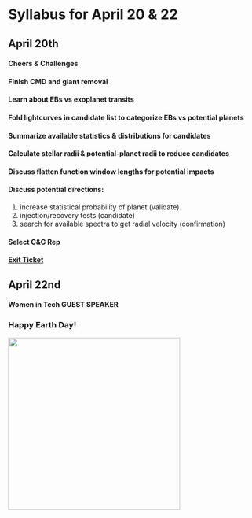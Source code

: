 # Syllabus for April 20 & 22


## April 20th
#### Cheers & Challenges
#### Finish CMD and giant removal
#### Learn about EBs vs exoplanet transits
#### Fold lightcurves in candidate list to categorize EBs vs potential planets
#### Summarize available statistics & distributions for candidates
#### Calculate stellar radii & potential-planet radii to reduce candidates
#### Discuss flatten function window lengths for potential impacts
#### Discuss potential directions:
1. increase statistical probability of planet (validate)
2. injection/recovery tests (candidate)
3. search for available spectra to get radial velocity (confirmation)

#### Select C&C Rep
#### [Exit Ticket](https://docs.google.com/forms/d/e/1FAIpQLSfhexyVY226Fo7eyEtHve_MwAFkbjSh_eVrbftjhPyLBquDqQ/viewform?usp=sf_link)



## April 22nd
#### Women in Tech GUEST SPEAKER
### Happy Earth Day!

<div><div align="left" width=80px>
    <img src="https://www.i-evolve.com/application/files/cache/thumbnails/03e6bbc77784c753d1a72de13d95250f.jpg" width="350"">
</div></div>










